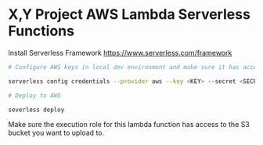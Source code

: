 # X,Y Project AWS Lambda Serverless Functions

Install Serverless Framework
https://www.serverless.com/framework

```bash
# Configure AWS keys in local dev environment and make sure it has access to your AWS env to create Lambda Functions etc.

serverless config credentials --provider aws --key <KEY> --secret <SECRET>

# Deploy to AWS

severless deploy
```

Make sure the execution role for this lambda function has access to the S3 bucket you want to upload to.
